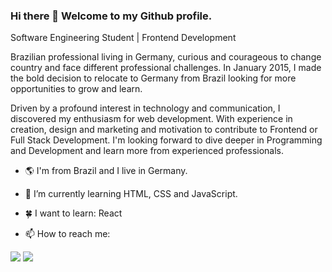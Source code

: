 ### Hi there 👋 Welcome to my Github profile.
Software Engineering Student | Frontend Development

Brazilian professional living in Germany, curious and courageous to change country and face different professional challenges. In January 2015, I made the bold decision to relocate to Germany from Brazil looking for more opportunities to grow and learn.

Driven by a profound interest in technology and communication, I discovered my enthusiasm for web development. With experience in creation, design and marketing and motivation to contribute to Frontend or Full Stack Development. I'm looking forward to dive deeper in Programming and Development and learn more from experienced professionals.

- 🌎 I'm from Brazil and I live in Germany.
- 🌱 I’m currently learning HTML, CSS and JavaScript.
- 🍀 I want to learn: React

- 📫 How to reach me: 
<div>
<a href="https://www.linkedin.com/in/silveira-beatriz" target="_blank"><img src="https://img.shields.io/badge/-LinkedIn-%230077B5?style=for-the-badge&logo=linkedin&logoColor=white" target="_blank"></a>   
<a href = "mailto:beatrizsvra@gmail.com"><img src="https://img.shields.io/badge/Gmail-D14836?style=for-the-badge&logo=gmail&logoColor=white" target="_blank"></a>
</div>
